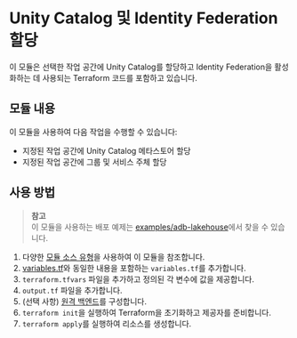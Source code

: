 # Unity Catalog 및 Identity Federation 할당

이 모듈은 선택한 작업 공간에 Unity Catalog를 할당하고 Identity Federation을 활성화하는 데 사용되는 Terraform 코드를 포함하고 있습니다.

## 모듈 내용

이 모듈을 사용하여 다음 작업을 수행할 수 있습니다:

* 지정된 작업 공간에 Unity Catalog 메타스토어 할당
* 지정된 작업 공간에 그룹 및 서비스 주체 할당

## 사용 방법

> **참고**  
> 이 모듈을 사용하는 배포 예제는 [examples/adb-lakehouse](../../examples/adb-lakehouse)에서 찾을 수 있습니다.

1. 다양한 [모듈 소스 유형](https://developer.hashicorp.com/terraform/language/modules/sources)을 사용하여 이 모듈을 참조합니다.
2. [variables.tf](variables.tf)와 동일한 내용을 포함하는 `variables.tf`를 추가합니다.
3. `terraform.tfvars` 파일을 추가하고 정의된 각 변수에 값을 제공합니다.
4. `output.tf` 파일을 추가합니다.
5. (선택 사항) [원격 백엔드](https://developer.hashicorp.com/terraform/language/settings/backends/azurerm)를 구성합니다.
6. `terraform init`을 실행하여 Terraform을 초기화하고 제공자를 준비합니다.
7. `terraform apply`를 실행하여 리소스를 생성합니다.


